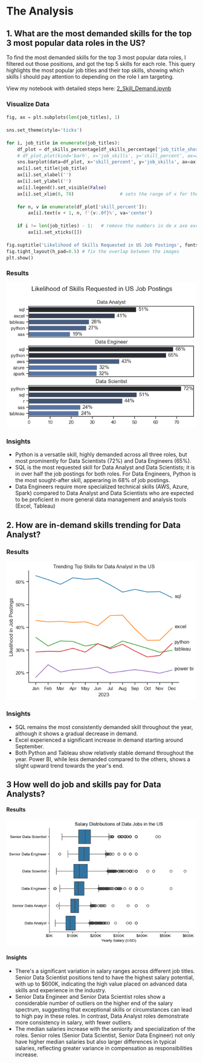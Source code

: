 # The Analysis

## 1. What are the most demanded skills for the top 3 most popular data roles in the US?

To find the most demanded skills for the top 3 most popular data roles, I filtered out those positions, and got the top 5 skills for each role. This query highlights the most popular job titles and their top skills, showing which skills I should pay attention to depending on the role I am targeting.

View my notebook with detailed steps here:
[2_Skill_Demand.ipynb](Project\2_Skill_Demand.ipynb)

### Visualize Data

```python
fig, ax = plt.subplots(len(job_titles), 1)

sns.set_theme(style='ticks')

for i, job_title in enumerate(job_titles):
    df_plot = df_skills_percentage[df_skills_percentage['job_title_short'] == job_title].head(5)
    # df_plot.plot(kind='barh', x='job_skills', y='skill_percent', ax=ax[i], title=job_title)
    sns.barplot(data=df_plot, x='skill_percent', y='job_skills', ax=ax[i], hue='skill_count', palette='dark:b_r')
    ax[i].set_title(job_title)
    ax[i].set_xlabel('')
    ax[i].set_ylabel('')
    ax[i].legend().set_visible(False)
    ax[i].set_xlim(0, 78)                 # sets the range of x for the three graphics: [0, 78]

    for n, v in enumerate(df_plot['skill_percent']):
        ax[i].text(v + 1, n, f'{v:.0f}%', va='center')

    if i != len(job_titles) - 1:   # remove the numbers in de x axe except for the last one
        ax[i].set_xticks([])

fig.suptitle('Likelihood of Skills Requested in US Job Postings', fontsize=15)
fig.tight_layout(h_pad=0.5) # fix the overlap between the images
plt.show()
```

### Results

![Visualization of Top Skills for Data Nerds](Project\Images\skill_demand_all_data_roles.png)

### Insights

- Python is a versatile skill, highly demanded across all three roles, but most prominently for Data Scientists (72%) and Data Engineers (65%).
- SQL is the most requested skill for Data Analyst and Data Scientists; it is in over half the job postings for both roles. For Data Engineers, Python is the most sought-after skill, apperaring in 68% of job postings.
- Data Engineers require more specialized technical skills (AWS, Azure, Spark) compared to Data Analyst and Data Scientists who are expected to be proficient in more general data management and analysis tools (Excel, Tableau)

## 2. How are in-demand skills trending for Data Analyst?

### Results
![Trending Top Skills for Data Analyst in the US](Project\Images\trending_skills.png)

### Insights
- SQL remains the most consistently demanded skill throughout the year, although it shows a gradual decrease in demand.
- Excel experienced a significant increase in demand starting around September.
- Both Python and Tableau show relatively stable demand throughout the year. Power BI, while less demanded compared to the others, shows a slight upward trend towards the year's end.

## 3 How well do job and skills pay for Data Analysts?

#### Results

![Salary distributions of Data Jobs in the US](Project\Images\salary_distrib.png)

#### Insights
- There's a significant variation in salary ranges across different job titles. Senior Data Scientist positions tend to have the highest salary potential, with up to $600K, indicating the high value placed on advanced data skills and experience in the industry.
- Senior Data Engineer and Senior Data Scientist roles show a considerable number of outliers on the higher end of the salary spectrum, suggesting that exceptional skills or circumstances can lead to high pay in these roles. In contrast, Data Analyst roles demonstrate more consistency in salary, with fewer outliers.
- The median salaries increase with the seniority and specialization of the roles. Senior roles (Senior Data Scientist, Senior Data Engineer) not only have higher median salaries but also larger differences in typical salaries, reflecting greater variance in compensation as responsibilities increase.
